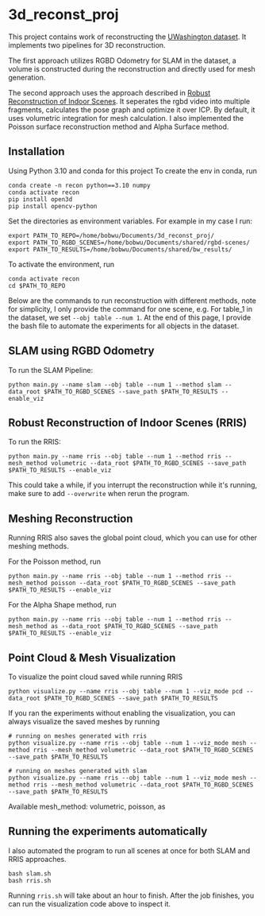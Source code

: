 # 3d_reconst_proj
This project contains work of reconstructing the [UWashington dataset](https://rgbd-dataset.cs.washington.edu/dataset/rgbd-scenes/). It implements two pipelines for 3D reconstruction. 

The first approach utilizes RGBD Odometry for SLAM in the dataset, a volume is constructed during the reconstruction and directly used for mesh generation.

The second approach uses the approach described in [Robust Reconstruction of Indoor Scenes](https://www.cv-foundation.org/openaccess/content_cvpr_2015/papers/Choi_Robust_Reconstruction_of_2015_CVPR_paper.pdf). It seperates the rgbd video into multiple fragments, calculates the pose graph and optimize it over ICP. By default, it uses volumetric integration for mesh calculation. I also implemented the Poisson surface reconstruction method and Alpha Surface method.

## Installation
Using Python 3.10 and conda for this project
To create the env in conda, run 
```
conda create -n recon python==3.10 numpy
conda activate recon
pip install open3d
pip install opencv-python
```
Set the directories as environment variables. For example in my case I run:
```
export PATH_TO_REPO=/home/bobwu/Documents/3d_reconst_proj/
export PATH_TO_RGBD_SCENES=/home/bobwu/Documents/shared/rgbd-scenes/
export PATH_TO_RESULTS=/home/bobwu/Documents/shared/bw_results/
```

To activate the environment, run 
```
conda activate recon
cd $PATH_TO_REPO
```

Below are the commands to run reconstruction with different methods, note for simplicity, I only provide the command for one scene, e.g. For table_1 in the dataset, we set ```--obj table --num 1```. At the end of this page, I provide the bash file to automate the experiments for all objects in the dataset.

## SLAM using RGBD Odometry

To run the SLAM Pipeline:
```
python main.py --name slam --obj table --num 1 --method slam --data_root $PATH_TO_RGBD_SCENES --save_path $PATH_TO_RESULTS --enable_viz
```
## Robust Reconstruction of Indoor Scenes (RRIS)


To run the RRIS:
```
python main.py --name rris --obj table --num 1 --method rris --mesh_method volumetric --data_root $PATH_TO_RGBD_SCENES --save_path $PATH_TO_RESULTS --enable_viz
```
This could take a while, if you interrupt the reconstruction while it's running, make sure to add ```--overwrite``` when rerun the program.

## Meshing Reconstruction
Running RRIS also saves the global point cloud, which you can use for other meshing methods.

For the Poisson method, run
```
python main.py --name rris --obj table --num 1 --method rris --mesh_method poisson --data_root $PATH_TO_RGBD_SCENES --save_path $PATH_TO_RESULTS --enable_viz
```
For the Alpha Shape method, run
```
python main.py --name rris --obj table --num 1 --method rris --mesh_method as --data_root $PATH_TO_RGBD_SCENES --save_path $PATH_TO_RESULTS --enable_viz
```

## Point Cloud & Mesh Visualization
To visualize the point cloud saved while running RRIS
```
python visualize.py --name rris --obj table --num 1 --viz_mode pcd --data_root $PATH_TO_RGBD_SCENES --save_path $PATH_TO_RESULTS 
```

If you ran the experiments without enabling the visualization, you can always visualize the saved meshes by running 
```
# running on meshes generated with rris
python visualize.py --name rris --obj table --num 1 --viz_mode mesh --method rris --mesh_method volumetric --data_root $PATH_TO_RGBD_SCENES --save_path $PATH_TO_RESULTS 

# running on meshes generated with slam
python visualize.py --name rris --obj table --num 1 --viz_mode mesh --method rris --mesh_method volumetric --data_root $PATH_TO_RGBD_SCENES --save_path $PATH_TO_RESULTS 
```
Available mesh_method: volumetric, poisson, as

## Running the experiments automatically
I also automated the program to run all scenes at once for both SLAM and RRIS approaches.
```
bash slam.sh
bash rris.sh
```
Running ```rris.sh``` will take about an hour to finish. After the job finishes, you can run the visualization code above to inspect it.



